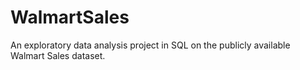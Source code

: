 # WalmartSales
An exploratory data analysis project in SQL on the publicly available Walmart Sales dataset.
